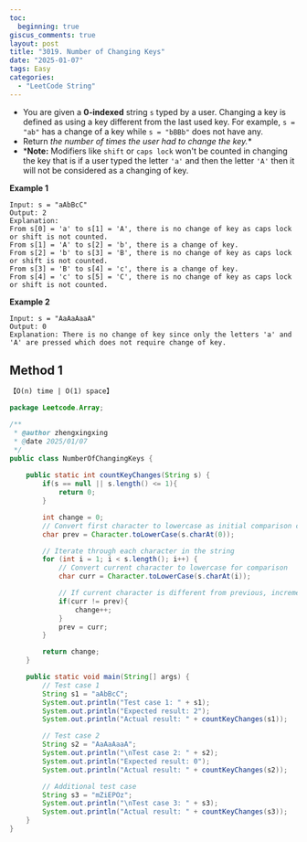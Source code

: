 ```yaml
---
toc:
  beginning: true
giscus_comments: true
layout: post
title: "3019. Number of Changing Keys"
date: "2025-01-07"
tags: Easy
categories:
  - "LeetCode String"
---
```



- You are given a **0-indexed** string `s` typed by a user. Changing a key is defined as using a key different from the last used key. For example, `s = "ab"` has a change of a key while `s = "bBBb"` does not have any.
- Return *the number of times the user had to change the key.**
- ***Note:** Modifiers like `shift` or `caps lock` won't be counted in changing the key that is if a user typed the letter `'a'` and then the letter `'A'` then it will not be considered as a changing of key.

**Example 1**

```
Input: s = "aAbBcC"
Output: 2
Explanation: 
From s[0] = 'a' to s[1] = 'A', there is no change of key as caps lock or shift is not counted.
From s[1] = 'A' to s[2] = 'b', there is a change of key.
From s[2] = 'b' to s[3] = 'B', there is no change of key as caps lock or shift is not counted.
From s[3] = 'B' to s[4] = 'c', there is a change of key.
From s[4] = 'c' to s[5] = 'C', there is no change of key as caps lock or shift is not counted.
```

**Example 2**

```
Input: s = "AaAaAaaA"
Output: 0
Explanation: There is no change of key since only the letters 'a' and 'A' are pressed which does not require change of key.
```

## Method 1

```tex
【O(n) time | O(1) space】
```

```java
package Leetcode.Array;

/**
 * @author zhengxingxing
 * @date 2025/01/07
 */
public class NumberOfChangingKeys {
    
    public static int countKeyChanges(String s) {
        if(s == null || s.length() <= 1){
            return 0;
        }

        int change = 0;
        // Convert first character to lowercase as initial comparison character
        char prev = Character.toLowerCase(s.charAt(0));

        // Iterate through each character in the string
        for (int i = 1; i < s.length(); i++) {
            // Convert current character to lowercase for comparison
            char curr = Character.toLowerCase(s.charAt(i));

            // If current character is different from previous, increment change counter
            if(curr != prev){
                change++;
            }
            prev = curr;
        }

        return change;
    }

    public static void main(String[] args) {
        // Test case 1
        String s1 = "aAbBcC";
        System.out.println("Test case 1: " + s1);
        System.out.println("Expected result: 2");
        System.out.println("Actual result: " + countKeyChanges(s1));

        // Test case 2
        String s2 = "AaAaAaaA";
        System.out.println("\nTest case 2: " + s2);
        System.out.println("Expected result: 0");
        System.out.println("Actual result: " + countKeyChanges(s2));

        // Additional test case
        String s3 = "mZiEPOz";
        System.out.println("\nTest case 3: " + s3);
        System.out.println("Actual result: " + countKeyChanges(s3));
    }
}
```





